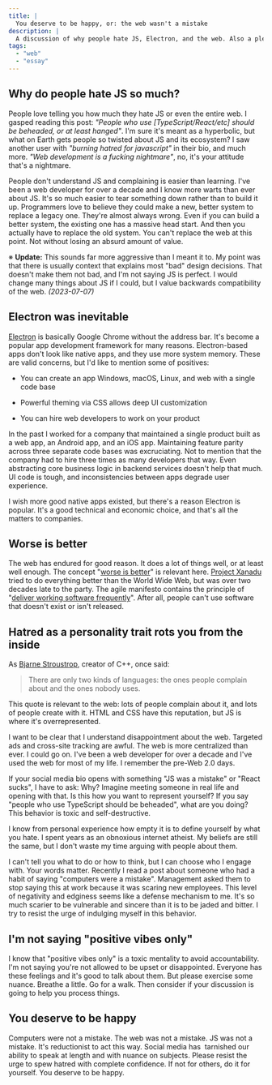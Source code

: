 ```yaml
---
title: |
  You deserve to be happy, or: the web wasn't a mistake
description: |
  A discussion of why people hate JS, Electron, and the web. Also a plea about how excessive negativity hurts you and those around you.
tags:
  - "web"
  - "essay"
---
```


## Why do people hate JS so much?

People love telling you how much they hate JS or even the entire web. I gasped
reading this post: _"People who use [TypeScript/React/etc] should be beheaded,
or at least hanged"_. I'm sure it's meant as a hyperbolic, but what on Earth
gets people so twisted about JS and its ecosystem? I saw another user with
_"burning hatred for javascript"_ in their bio, and much more. _"Web development
is a fucking nightmare"_, no, it's your attitude that's a nightmare.

People don't understand JS and complaining is easier than learning. I've been a
web developer for over a decade and I know more warts than ever about JS. It's
so much easier to tear something down rather than to build it up. Programmers
love to believe they could make a new, better system to replace a legacy one.
They're almost always wrong. Even if you can build a better system, the existing
one has a massive head start. And then you actually have to replace the old
system. You can't replace the web at this point. Not without losing an absurd
amount of value.

※ **Update:** This sounds far more aggressive than I meant it to. My point was
that there is usually context that explains most "bad" design decisions. That
doesn't make them not bad, and I'm not saying JS is perfect. I would change many
things about JS if I could, but I value backwards compatibility of the web.
_(2023-07-07)_

## Electron was inevitable

[Electron](<https://en.wikipedia.org/wiki/Electron_(software_framework)>) is
basically Google Chrome without the address bar. It's become a popular app
development framework for many reasons. Electron-based apps don't look like
native apps, and they use more system memory. These are valid concerns, but I'd
like to mention some of positives:

- You can create an app Windows, macOS, Linux, and web with a single code base

- Powerful theming via CSS allows deep UI customization

- You can hire web developers to work on your product

In the past I worked for a company that maintained a single product built as a
web app, an Android app, and an iOS app. Maintaining feature parity across three
separate code bases was excruciating. Not to mention that the company had to
hire three times as many developers that way. Even abstracting core business
logic in backend services doesn't help that much. UI code is tough, and
inconsistencies between apps degrade user experience.

I wish more good native apps existed, but there's a reason Electron is popular.
It's a good technical and economic choice, and that's all the matters to
companies.

## Worse is better

The web has endured for good reason. It does a lot of things well, or at least
well enough. The concept
"[worse is better](https://en.wikipedia.org/wiki/Worse_is_better)" is relevant
here. [Project Xanadu](https://en.wikipedia.org/wiki/Project_Xanadu) tried to do
everything better than the World Wide Web, but was over two decades late to the
party. The agile manifesto contains the principle of
"[deliver working software frequently](https://agilemanifesto.org/principles.html)".
After all, people can't use software that doesn't exist or isn't released.

## Hatred as a personality trait rots you from the inside

As [Bjarne Stroustrop](https://www.stroustrup.com/quotes.html), creator of C++,
once said:

> There are only two kinds of languages: the ones people complain about and the
> ones nobody uses.

This quote is relevant to the web: lots of people complain about it, and lots of
people create with it. HTML and CSS have this reputation, but JS is where it's
overrepresented.

I want to be clear that I understand disappointment about the web. Targeted ads
and cross-site tracking are awful. The web is more centralized than ever. I
could go on. I've been a web developer for over a decade and I've used the web
for most of my life. I remember the pre-Web 2.0 days.

If your social media bio opens with something "JS was a mistake" or "React
sucks", I have to ask: Why? Imagine meeting someone in real life and opening
with that. Is this how you want to represent yourself? If you say "people who
use TypeScript should be beheaded", what are you doing? This behavior is toxic
and self-destructive.

I know from personal experience how empty it is to define yourself by what you
hate. I spent years as an obnoxious internet atheist. My beliefs are still the
same, but I don't waste my time arguing with people about them.

I can't tell you what to do or how to think, but I can choose who I engage with.
Your words matter. Recently I read a post about someone who had a habit of
saying "computers were a mistake". Management asked them to stop saying this at
work because it was scaring new employees. This level of negativity and edginess
seems like a defense mechanism to me. It's so much scarier to be vulnerable and
sincere than it is to be jaded and bitter. I try to resist the urge of indulging
myself in this behavior.

## I'm not saying "positive vibes only"

I know that "positive vibes only" is a toxic mentality to avoid accountability.
I'm not saying you're not allowed to be upset or disappointed. Everyone has
these feelings and it's good to talk about them. But please exercise some
nuance. Breathe a little. Go for a walk. Then consider if your discussion is
going to help you process things.

## You deserve to be happy

Computers were not a mistake. The web was not a mistake. JS was not a mistake.
It's reductionist to act this way. Social media has  tarnished our ability to
speak at length and with nuance on subjects. Please resist the urge to spew
hatred with complete confidence. If not for others, do it for yourself. You
deserve to be happy.
